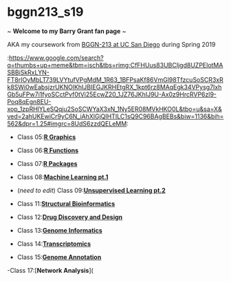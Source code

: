 # bggn213_s19

*~* **Welcome to my Barry Grant fan page** *~*

AKA my coursework from [BGGN-213 at UC San Diego](https://bioboot.github.io/bggn213_S19/) during Spring 2019

:https://www.google.com/search?q=thumbs+up+meme&tbm=isch&tbs=rimg:CfFHUus83UBCIjgd8UZPElotMASBBiSkRxLYN-FT8rIOyMbLT739LVYtufVPgMdM_1R63_1BFPsaKf86VmGl98TfzcuSoSCR3xRk8SWi0wEabsjzrUKNOlKhIJBIEGJKRHEtgRX_1kpt6rz8MAqEgk34VPysg7IxhGb5uFPw7i1fyoSCctPvf0tVi25EcwZ20_1JZ76JKhIJ9U-Ax0z9HrcRVP6zl9-Poq8qEgn8EU-xop_1zpRHlYLeSQqju2SoSCWYaX3xN_1Ny5ER08MVkHKO0L&tbo=u&sa=X&ved=2ahUKEwiCr9yC6N_iAhXlGjQIHTILC1sQ9C96BAgBEBs&biw=1136&bih=562&dpr=1.25#imgrc=8UdS6zzdQELeMM:


- Class 05:[**R Graphics**](https://github.com/tianii/bggn213_s19/blob/master/class05/Day05.md)

- Class 06:[**R Functions**](https://github.com/tianii/bggn213_s19/blob/master/Class06/Class_6_.md)

- Class 07:[**R Packages**](https://github.com/tianii/bggn213_s19/blob/master/Day07/Day07_Worksheet.md)

- Class 08:[**Machine Learning pt.1**](https://github.com/tianii/bggn213_s19/blob/master/Day08/Day08.md)

- (*need to edit*) Class 09:[**Unsupervised Learning pt.2**](https://github.com/tianii/bggn213_s19/blob/master/Day09/Day09.md)

- Class 11:[**Structural Bioinformatics**](https://github.com/tianii/bggn213_s19/blob/master/Day11/Day11.md)

- Class 12:[**Drug Discovery and Design**](https://github.com/tianii/bggn213_s19/blob/master/Day12/Day12.md)

- Class 13:[**Genome Informatics**](https://github.com/tianii/bggn213_s19/blob/master/Day13/Day13.md)

- Class 14:[**Transcriptomics**](https://github.com/tianii/bggn213_s19/blob/master/Day14.1/Day14.1.md)

- Class 15:[**Genome Annotation**](https://github.com/tianii/bggn213_s19/blob/master/Day15/Day15.md)

-Class 17:[**Network Analysis**](

